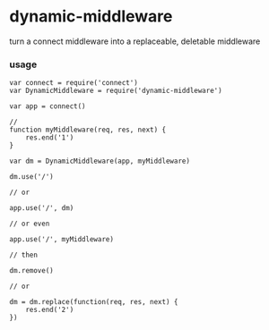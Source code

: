 # dynamic-middleware

turn a connect middleware into a replaceable, deletable middleware

### usage
```
var connect = require('connect')
var DynamicMiddleware = require('dynamic-middleware')

var app = connect()

// 
function myMiddleware(req, res, next) {
	res.end('1')
}

var dm = DynamicMiddleware(app, myMiddleware)

dm.use('/')

// or

app.use('/', dm) 

// or even

app.use('/', myMiddleware)

// then

dm.remove() 

// or

dm = dm.replace(function(req, res, next) {
	res.end('2')
})


```